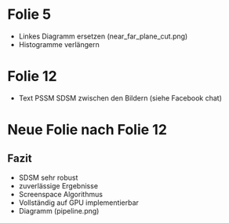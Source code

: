 # Folie 5
- Linkes Diagramm ersetzen (near_far_plane_cut.png)
- Histogramme verlängern

# Folie 12
- Text PSSM SDSM zwischen den Bildern (siehe Facebook chat)

# Neue Folie nach Folie 12
## Fazit
- SDSM sehr robust
- zuverlässige Ergebnisse
- Screenspace Algorithmus
- Vollständig auf GPU implementierbar
- Diagramm (pipeline.png)